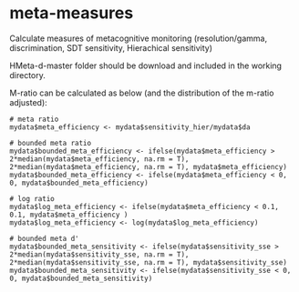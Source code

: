 # meta-measures
Calculate measures of metacognitive monitoring (resolution/gamma, discrimination, SDT sensitivity, Hierachical sensitivity)

HMeta-d-master folder should be download and included in the working directory.

M-ratio can be calculated as below (and the distribution of the m-ratio adjusted):

```
# meta ratio
mydata$meta_efficiency <- mydata$sensitivity_hier/mydata$da

# bounded meta ratio
mydata$bounded_meta_efficiency <- ifelse(mydata$meta_efficiency > 2*median(mydata$meta_efficiency, na.rm = T), 2*median(mydata$meta_efficiency, na.rm = T), mydata$meta_efficiency)
mydata$bounded_meta_efficiency <- ifelse(mydata$meta_efficiency < 0, 0, mydata$bounded_meta_efficiency)

# log ratio
mydata$log_meta_efficiency <- ifelse(mydata$meta_efficiency < 0.1, 0.1, mydata$meta_efficiency )
mydata$log_meta_efficiency <- log(mydata$log_meta_efficiency)

# bounded meta d'
mydata$bounded_meta_sensitivity <- ifelse(mydata$sensitivity_sse > 2*median(mydata$sensitivity_sse, na.rm = T), 2*median(mydata$sensitivity_sse, na.rm = T), mydata$sensitivity_sse)
mydata$bounded_meta_sensitivity <- ifelse(mydata$sensitivity_sse < 0, 0, mydata$bounded_meta_sensitivity)
```
